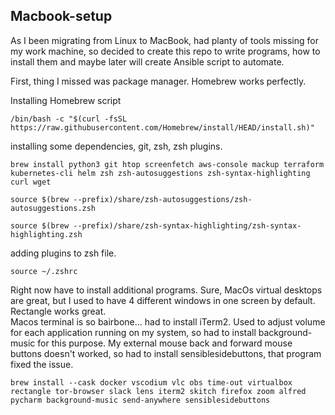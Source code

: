 
## Macbook-setup

  

As I been migrating from Linux to MacBook, had planty of tools missing for my work machine, so decided to create this repo to write programs, how to install them and maybe later will create Ansible script to automate.

  

First, thing I missed was package manager.  Homebrew works perfectly.

  

Installing Homebrew script

    /bin/bash -c "$(curl -fsSL https://raw.githubusercontent.com/Homebrew/install/HEAD/install.sh)"
installing some dependencies, git, zsh, zsh plugins.

    brew install python3 git htop screenfetch aws-console mackup terraform kubernetes-cli helm zsh zsh-autosuggestions zsh-syntax-highlighting curl wget

    source $(brew --prefix)/share/zsh-autosuggestions/zsh-autosuggestions.zsh

    source $(brew --prefix)/share/zsh-syntax-highlighting/zsh-syntax-highlighting.zsh
adding plugins to zsh file.

    source ~/.zshrc
Right now have to install additional programs. Sure, MacOs virtual desktops are great, but I used to have 4 different windows in one screen by default. Rectangle works great.  
Macos terminal is so bairbone...  had to install iTerm2. 
Used to adjust volume for each application running on my system, so had to install background-music for this purpose. 
My external mouse back and forward mouse buttons doesn't worked, so had to install sensiblesidebuttons, that program fixed the issue.

    brew install --cask docker vscodium vlc obs time-out virtualbox rectangle tor-browser slack lens iterm2 skitch firefox zoom alfred pycharm background-music send-anywhere sensiblesidebuttons
